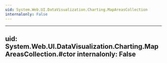 ```yaml
---
uid: System.Web.UI.DataVisualization.Charting.MapAreasCollection
internalonly: False
---
```


---
uid: System.Web.UI.DataVisualization.Charting.MapAreasCollection.#ctor
internalonly: False
---
